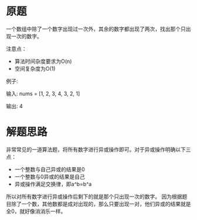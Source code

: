 # 原题
一个数组中除了一个数字出现过一次外，其余的数字都出现了两次，找出那个只出现一次的数字。

注意点：

  - 算法时间杂度要求为O(n)
  - 空间复杂度为O(1)

例子:

输入: nums = [1, 2, 3, 4, 3, 2, 1]

输出: 4

# 解题思路
非常常见的一道算法题，将所有数字进行异或操作即可。对于异或操作明确以下三点：
  - 一个整数与自己异或的结果是0
  - 一个整数与0异或的结果是自己
  - 异或操作满足交换律，即a^b=b^a
  
所以对所有数字进行异或操作后剩下的就是那个只出现一次的数字。
因为根据题目除了一个数，其他数都是成对出现的，那么只要出现一对，他们异或的结果就是全0，就好像消消乐一样。

